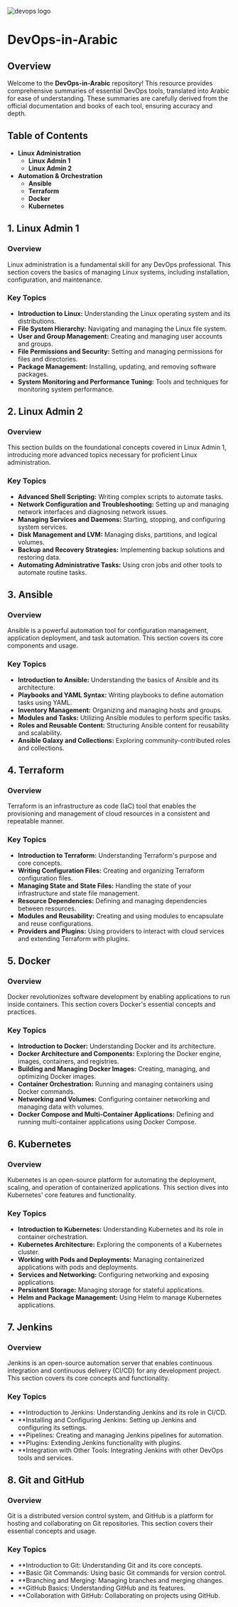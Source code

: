 ![devops logo](https://github.com/MostafaMahmoudBahgat98/DevOps-in-Arabic/assets/79370687/801771b1-8854-4683-8267-fe3cef6cc932)

# DevOps-in-Arabic

## Overview

Welcome to the **DevOps-in-Arabic** repository! This resource provides comprehensive summaries of essential DevOps tools, translated into Arabic for ease of understanding. These summaries are carefully derived from the official documentation and books of each tool, ensuring accuracy and depth.

## Table of Contents

* **Linux Administration**
    * **Linux Admin 1**
    * **Linux Admin 2**
* **Automation & Orchestration**
    * **Ansible**
    * **Terraform**
    * **Docker**
    * **Kubernetes**

## 1. Linux Admin 1

### Overview

Linux administration is a fundamental skill for any DevOps professional. This section covers the basics of managing Linux systems, including installation, configuration, and maintenance.

### Key Topics

* **Introduction to Linux:** Understanding the Linux operating system and its distributions.
* **File System Hierarchy:** Navigating and managing the Linux file system.
* **User and Group Management:** Creating and managing user accounts and groups.
* **File Permissions and Security:** Setting and managing permissions for files and directories.
* **Package Management:** Installing, updating, and removing software packages.
* **System Monitoring and Performance Tuning:** Tools and techniques for monitoring system performance.

## 2. Linux Admin 2

### Overview

This section builds on the foundational concepts covered in Linux Admin 1, introducing more advanced topics necessary for proficient Linux administration.

### Key Topics

* **Advanced Shell Scripting:** Writing complex scripts to automate tasks.
* **Network Configuration and Troubleshooting:** Setting up and managing network interfaces and diagnosing network issues.
* **Managing Services and Daemons:** Starting, stopping, and configuring system services.
* **Disk Management and LVM:** Managing disks, partitions, and logical volumes.
* **Backup and Recovery Strategies:** Implementing backup solutions and restoring data.
* **Automating Administrative Tasks:** Using cron jobs and other tools to automate routine tasks.

## 3. Ansible

### Overview

Ansible is a powerful automation tool for configuration management, application deployment, and task automation. This section covers its core components and usage.

### Key Topics

* **Introduction to Ansible:** Understanding the basics of Ansible and its architecture.
* **Playbooks and YAML Syntax:** Writing playbooks to define automation tasks using YAML.
* **Inventory Management:** Organizing and managing hosts and groups.
* **Modules and Tasks:** Utilizing Ansible modules to perform specific tasks.
* **Roles and Reusable Content:** Structuring Ansible content for reusability and scalability.
* **Ansible Galaxy and Collections:** Exploring community-contributed roles and collections.

## 4. Terraform

### Overview

Terraform is an infrastructure as code (IaC) tool that enables the provisioning and management of cloud resources in a consistent and repeatable manner.

### Key Topics

* **Introduction to Terraform:** Understanding Terraform's purpose and core concepts.
* **Writing Configuration Files:** Creating and organizing Terraform configuration files.
* **Managing State and State Files:** Handling the state of your infrastructure and state file management.
* **Resource Dependencies:** Defining and managing dependencies between resources.
* **Modules and Reusability:** Creating and using modules to encapsulate and reuse configurations.
* **Providers and Plugins:** Using providers to interact with cloud services and extending Terraform with plugins.

## 5. Docker

### Overview

Docker revolutionizes software development by enabling applications to run inside containers. This section covers Docker's essential concepts and practices.

### Key Topics

* **Introduction to Docker:** Understanding Docker and its architecture.
* **Docker Architecture and Components:** Exploring the Docker engine, images, containers, and registries.
* **Building and Managing Docker Images:** Creating, managing, and optimizing Docker images.
* **Container Orchestration:** Running and managing containers using Docker commands.
* **Networking and Volumes:** Configuring container networking and managing data with volumes.
* **Docker Compose and Multi-Container Applications:** Defining and running multi-container applications using Docker Compose.

## 6. Kubernetes

### Overview

Kubernetes is an open-source platform for automating the deployment, scaling, and operation of containerized applications. This section dives into Kubernetes' core features and functionality.

### Key Topics

* **Introduction to Kubernetes:** Understanding Kubernetes and its role in container orchestration.
* **Kubernetes Architecture:** Exploring the components of a Kubernetes cluster.
* **Working with Pods and Deployments:** Managing containerized applications with pods and deployments.
* **Services and Networking:** Configuring networking and exposing applications.
* **Persistent Storage:** Managing storage for stateful applications.
* **Helm and Package Management:** Using Helm to manage Kubernetes applications.


## 7. Jenkins
### Overview
Jenkins is an open-source automation server that enables continuous integration and continuous delivery (CI/CD) for any development project. This section covers its core concepts and functionality.

### Key Topics
* **Introduction to Jenkins: Understanding Jenkins and its role in CI/CD.
* **Installing and Configuring Jenkins: Setting up Jenkins and configuring its settings.
* **Pipelines: Creating and managing Jenkins pipelines for automation.
* **Plugins: Extending Jenkins functionality with plugins.
* **Integration with Other Tools: Integrating Jenkins with other DevOps tools and services.


## 8. Git and GitHub
### Overview
Git is a distributed version control system, and GitHub is a platform for hosting and collaborating on Git repositories. This section covers their essential concepts and usage.

### Key Topics
* **Introduction to Git: Understanding Git and its core concepts.
* **Basic Git Commands: Using basic Git commands for version control.
* **Branching and Merging: Managing branches and merging changes.
* **GitHub Basics: Understanding GitHub and its features.
* **Collaboration with GitHub: Collaborating on projects using GitHub.  
